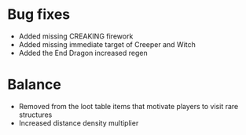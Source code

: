 # Bug fixes
* Added missing CREAKING firework
* Added missing immediate target of Creeper and Witch
* Added the End Dragon increased regen
# Balance
* Removed from the loot table items that motivate players to visit rare structures
* Increased distance density multiplier
